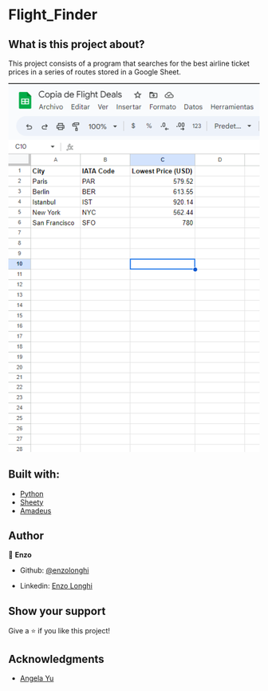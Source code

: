 # Flight_Finder

## What is this project about? 
This project consists of a program that searches for the best airline ticket prices in a series of routes stored in a Google Sheet.

![screenshot](flight-data-sheet.png)

## Built with: 

- [Python](https://www.python.org/)
- [Sheety](https://sheety.co/)
- [Amadeus](https://developers.amadeus.com/)

## Author 

👤 **Enzo**
​

- Github: [@enzolonghi](https://github.com/enzolonghi)

- Linkedin: [Enzo Longhi](https://www.linkedin.com/in/enzolonghi/)


## Show your support

Give a ⭐️ if you like this project!
​

## Acknowledgments

- [Angela Yu](https://gist.github.com/angelabauer)
